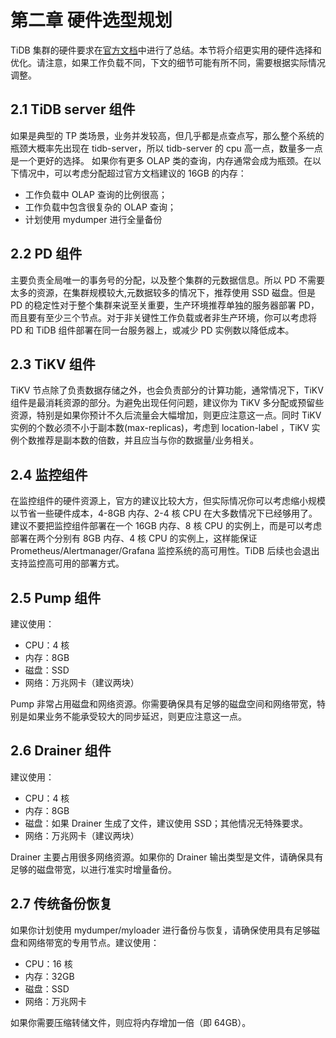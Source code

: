 # 第二章 硬件选型规划

TiDB 集群的硬件要求在[官方文档](https://pingcap.com/docs-cn/stable/how-to/deploy/hardware-recommendations/)中进行了总结。本节将介绍更实用的硬件选择和优化。请注意，如果工作负载不同，下文的细节可能有所不同，需要根据实际情况调整。

## 2.1 TiDB server 组件
如果是典型的 TP 类场景，业务并发较高，但几乎都是点查点写，那么整个系统的瓶颈大概率先出现在 tidb-server，所以 tidb-server 的 cpu 高一点，数量多一点是一个更好的选择。
如果你有更多 OLAP 类的查询，内存通常会成为瓶颈。在以下情况中，可以考虑分配超过官方文档建议的 16GB 的内存：

* 工作负载中 OLAP 查询的比例很高；
* 工作负载中包含很复杂的 OLAP 查询；
* 计划使用 mydumper 进行全量备份


## 2.2 PD 组件
主要负责全局唯一的事务号的分配，以及整个集群的元数据信息。所以 PD  不需要太多的资源，在集群规模较大,元数据较多的情况下，推荐使用 SSD 磁盘。但是 PD 的稳定性对于整个集群来说至关重要，生产环境推荐单独的服务器部署 PD，而且要有至少三个节点。对于非关键性工作负载或者非生产环境，你可以考虑将 PD 和 TiDB 组件部署在同一台服务器上，或减少 PD 实例数以降低成本。

## 2.3 TiKV 组件
TiKV 节点除了负责数据存储之外，也会负责部分的计算功能，通常情况下，TiKV 组件是最消耗资源的部分。为避免出现任何问题，建议你为 TiKV 多分配或预留些资源，特别是如果你预计不久后流量会大幅增加，则更应注意这一点。同时 TiKV 实例的个数必须不小于副本数(max-replicas)，考虑到 location-label ，TiKV 实例个数推荐是副本数的倍数，并且应当与你的数据量/业务相关。


## 2.4 监控组件

在监控组件的硬件资源上，官方的建议比较大方，但实际情况你可以考虑缩小规模以节省一些硬件成本，4-8GB 内存、2-4 核 CPU 在大多数情况下已经够用了。建议不要把监控组件部署在一个 16GB 内存、8 核 CPU 的实例上，而是可以考虑部署在两个分别有 8GB 内存、4 核 CPU 的实例上，这样能保证 Prometheus/Alertmanager/Grafana 监控系统的高可用性。TiDB 后续也会退出支持监控高可用的部署方式。

## 2.5 Pump 组件
建议使用：

* CPU：4 核
* 内存：8GB
* 磁盘：SSD
* 网络：万兆网卡（建议两块）

Pump 非常占用磁盘和网络资源。你需要确保具有足够的磁盘空间和网络带宽，特别是如果业务不能承受较大的同步延迟，则更应注意这一点。

## 2.6 Drainer 组件
建议使用：

* CPU：4 核
* 内存：8GB
* 磁盘：如果 Drainer 生成了文件，建议使用 SSD；其他情况无特殊要求。 
* 网络：万兆网卡（建议两块）

Drainer 主要占用很多网络资源。如果你的 Drainer 输出类型是文件，请确保具有足够的磁盘带宽，以进行准实时增量备份。


## 2.7 传统备份恢复

如果你计划使用 mydumper/myloader 进行备份与恢复，请确保使用具有足够磁盘和网络带宽的专用节点。建议使用：

* CPU：16 核
* 内存：32GB
* 磁盘：SSD 
* 网络：万兆网卡

如果你需要压缩转储文件，则应将内存增加一倍（即 64GB）。
